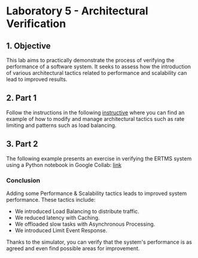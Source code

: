 # Laboratory 5 - Architectural Verification
## 1. Objective

This lab aims to practically demonstrate the process of verifying the performance of a software system. It seeks to assess how the introduction of various architectural tactics related to performance and scalability can lead to improved results.

## 2. Part 1
Follow the instructions in the following [instructive](https://github.com/user/repo/blob/branch/other_file.md) where you can find an example of how to modify and manage architectural tactics such as rate limiting and patterns such as load balancing.
## 3. Part 2
The following example presents an exercise in verifying the ERTMS system using a Python notebook in Google Collab:
[link](https://colab.research.google.com/drive/1d6B-539L2yjkjHsm6q8e7Zy5k-6bvVFl?ouid=115725317442376237948&usp=classroom_web&authuser=0)


### Conclusion

Adding some Performance & Scalability tactics leads to improved system performance. These tactics include:

* We introduced Load Balancing to distribute traffic.
* We reduced latency with Caching.
* We offloaded slow tasks with Asynchronous Processing.
* We introduced Limit Event Response.

Thanks to the simulator, you can verify that the system's performance is as agreed and even find possible areas for improvement.

